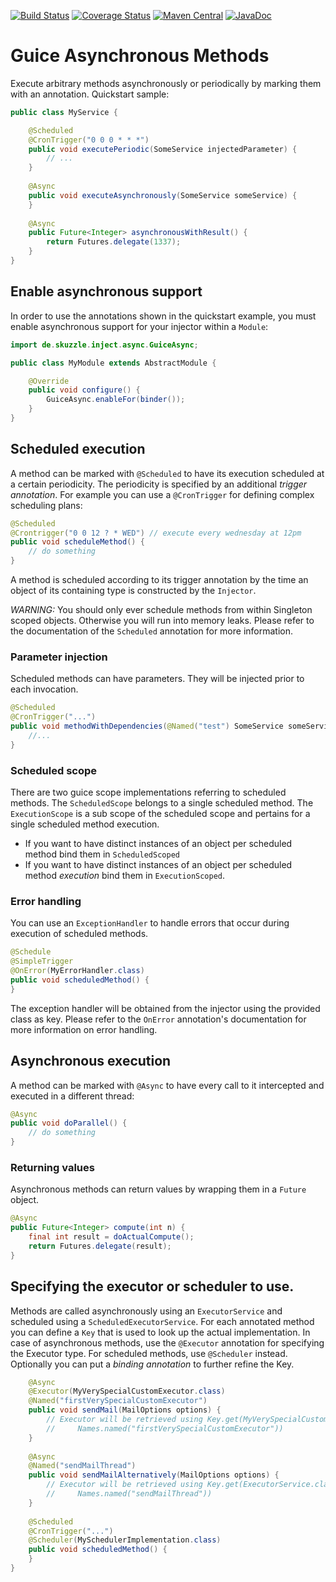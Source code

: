 [![Build Status](https://travis-ci.org/skuzzle/guice-async-extension.svg?branch=master)](https://travis-ci.org/skuzzle/guice-async-extension) 
[![Coverage Status](https://coveralls.io/repos/skuzzle/guice-async-extension/badge.svg?branch=master&service=github)](https://coveralls.io/github/skuzzle/guice-async-extension?branch=master)
[![Maven Central](https://maven-badges.herokuapp.com/maven-central/de.skuzzle.inject/guice-async-extension/badge.svg)](https://maven-badges.herokuapp.com/maven-central/de.skuzzle.inject/guice-async-extension)
[![JavaDoc](http://javadoc-badge.appspot.com/de.skuzzle.inject/guice-async-extension.svg?label=JavaDoc)](http://javadoc-badge.appspot.com/de.skuzzle.inject/guice-async-extension)

# Guice Asynchronous Methods

Execute arbitrary methods asynchronously or periodically by marking them with an 
annotation. Quickstart sample:

```java
public class MyService {

    @Scheduled
    @CronTrigger("0 0 0 * * *")
    public void executePeriodic(SomeService injectedParameter) {
        // ...
    }
    
    @Async
    public void executeAsynchronously(SomeService someService) {
    }
    
    @Async
    public Future<Integer> asynchronousWithResult() {
        return Futures.delegate(1337);
    }
}
```

## Enable asynchronous support
In order to use the annotations shown in the quickstart example, you must enable 
asynchronous support for your injector within a `Module`:
```java
import de.skuzzle.inject.async.GuiceAsync;

public class MyModule extends AbstractModule {

    @Override
    public void configure() {
        GuiceAsync.enableFor(binder());
    }
}
```

## Scheduled execution
A method can be marked with `@Scheduled` to have its execution scheduled at a certain 
periodicity. The periodicity is specified by an additional _trigger annotation_. For 
example you can use a `@CronTrigger` for defining complex scheduling plans:

```java
@Scheduled
@Crontrigger("0 0 12 ? * WED") // execute every wednesday at 12pm
public void scheduleMethod() {
    // do something
}
```
A method is scheduled according to its trigger annotation by the time an object of its 
containing type is constructed by the `Injector`.

*WARNING:* You should only ever schedule methods from within Singleton scoped objects. 
Otherwise you will run into memory leaks. Please refer to the documentation of the
 `Scheduled` annotation for more information.

### Parameter injection
Scheduled methods can have parameters. They will be injected prior to each invocation.

```java
@Scheduled
@CronTrigger("...")
public void methodWithDependencies(@Named("test") SomeService someService) {
    //...
}
```

### Scheduled scope
There are two guice scope implementations referring to scheduled methods. The 
`ScheduledScope` belongs to a single scheduled method. The `ExecutionScope` is a sub 
scope of the scheduled scope and pertains for a single scheduled method execution.

* If you want to have distinct instances of an object per scheduled method bind them in 
  `ScheduledScoped`
* If you want to have distinct instances of an object per scheduled method _execution_ 
  bind them in `ExecutionScoped`.
 
### Error handling
You can use an `ExceptionHandler` to handle errors that occur during execution of 
scheduled methods. 

```java
@Schedule
@SimpleTrigger
@OnError(MyErrorHandler.class)
public void scheduledMethod() {
}
```

The exception handler will be obtained from the injector using the provided class as key. 
Please refer to the `OnError` annotation's documentation for more information on error 
handling.


## Asynchronous execution
A method can be marked with `@Async` to have every call to it intercepted and executed in
a different thread:

```java
@Async
public void doParallel() {
    // do something
}
```

### Returning values
Asynchronous methods can return values by wrapping them in a `Future` object.

```java
@Async
public Future<Integer> compute(int n) {
    final int result = doActualCompute();
    return Futures.delegate(result);
}
```


## Specifying the executor or scheduler to use.
Methods are called asynchronously using an `ExecutorService` and scheduled using a 
`ScheduledExecutorService`. For each annotated method you can define a `Key` that is 
used to look up the actual implementation. In case of asynchronous methods, use the 
`@Executor` annotation for specifying the Executor type. For scheduled methods, use
`@Scheduler` instead. Optionally you can put a _binding annotation_ to further refine the 
Key.

```java
    @Async
    @Executor(MyVerySpecialCustomExecutor.class)
    @Named("firstVerySpecialCustomExecutor")
    public void sendMail(MailOptions options) {
        // Executor will be retrieved using Key.get(MyVerySpecialCustomExecutor.class, 
        //     Names.named("firstVerySpecialCustomExecutor"))
    }
    
    @Async
    @Named("sendMailThread")
    public void sendMailAlternatively(MailOptions options) {
        // Executor will be retrieved using Key.get(ExecutorService.class, 
        //     Names.named("sendMailThread"))
    }
    
    @Scheduled
    @CronTrigger("...")
    @Scheduler(MySchedulerImplementation.class)
    public void scheduledMethod() {
    }
}
```
